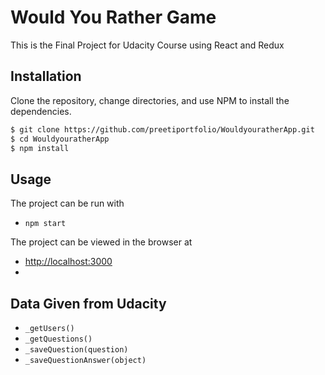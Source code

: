 # Would You Rather Game

This is the Final Project for Udacity Course using React and Redux

## Installation

Clone the repository, change directories, and use NPM to install the dependencies.

```bash
$ git clone https://github.com/preetiportfolio/WouldyouratherApp.git
$ cd WouldyouratherApp
$ npm install
```
## Usage

The project can be run with

- `npm start`

The project can be viewed in the browser at

- [http://localhost:3000](http://localhost:3000)
- 

## Data Given from Udacity

* `_getUsers()`
* `_getQuestions()`
* `_saveQuestion(question)`
* `_saveQuestionAnswer(object)`
